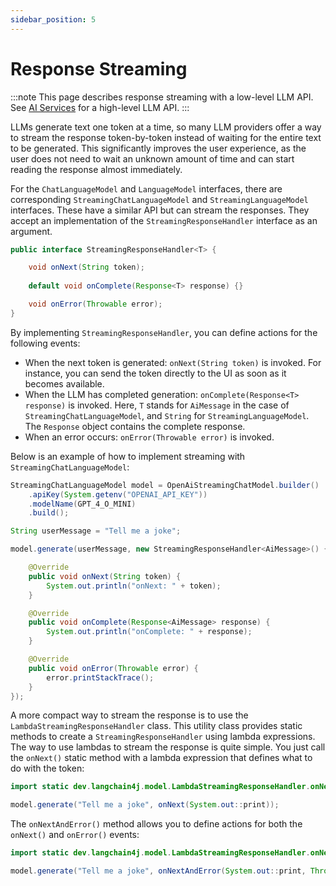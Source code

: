 ```yaml
---
sidebar_position: 5
---
```


# Response Streaming

:::note
This page describes response streaming with a low-level LLM API.
See [AI Services](/tutorials/ai-services#streaming) for a high-level LLM API.
:::

LLMs generate text one token at a time, so many LLM providers offer a way to stream the response
token-by-token instead of waiting for the entire text to be generated.
This significantly improves the user experience, as the user does not need to wait an unknown
amount of time and can start reading the response almost immediately.

For the `ChatLanguageModel` and `LanguageModel` interfaces, there are corresponding
`StreamingChatLanguageModel` and `StreamingLanguageModel` interfaces.
These have a similar API but can stream the responses.
They accept an implementation of the `StreamingResponseHandler` interface as an argument.

```java
public interface StreamingResponseHandler<T> {

    void onNext(String token);
 
    default void onComplete(Response<T> response) {}

    void onError(Throwable error);
}
```

By implementing `StreamingResponseHandler`, you can define actions for the following events:
- When the next token is generated: `onNext(String token)` is invoked.
For instance, you can send the token directly to the UI as soon as it becomes available.
- When the LLM has completed generation: `onComplete(Response<T> response)` is invoked.
Here, `T` stands for `AiMessage` in the case of `StreamingChatLanguageModel`,
and `String` for `StreamingLanguageModel`. The `Response` object contains the complete response.
- When an error occurs: `onError(Throwable error)` is invoked.

Below is an example of how to implement streaming with `StreamingChatLanguageModel`:
```java
StreamingChatLanguageModel model = OpenAiStreamingChatModel.builder()
    .apiKey(System.getenv("OPENAI_API_KEY"))
    .modelName(GPT_4_O_MINI)
    .build();

String userMessage = "Tell me a joke";

model.generate(userMessage, new StreamingResponseHandler<AiMessage>() {

    @Override
    public void onNext(String token) {
        System.out.println("onNext: " + token);
    }

    @Override
    public void onComplete(Response<AiMessage> response) {
        System.out.println("onComplete: " + response);
    }

    @Override
    public void onError(Throwable error) {
        error.printStackTrace();
    }
});
```

A more compact way to stream the response is to use the `LambdaStreamingResponseHandler` class.
This utility class provides static methods to create a `StreamingResponseHandler` using lambda expressions.
The way to use lambdas to stream the response is quite simple. 
You just call the `onNext()` static method with a lambda expression that defines what to do with the token:

```java
import static dev.langchain4j.model.LambdaStreamingResponseHandler.onNext;

model.generate("Tell me a joke", onNext(System.out::print));
```

The `onNextAndError()` method allows you to define actions for both the `onNext()` and `onError()` events:

```java
import static dev.langchain4j.model.LambdaStreamingResponseHandler.onNextAndError;

model.generate("Tell me a joke", onNextAndError(System.out::print, Throwable::printStackTrace));
```